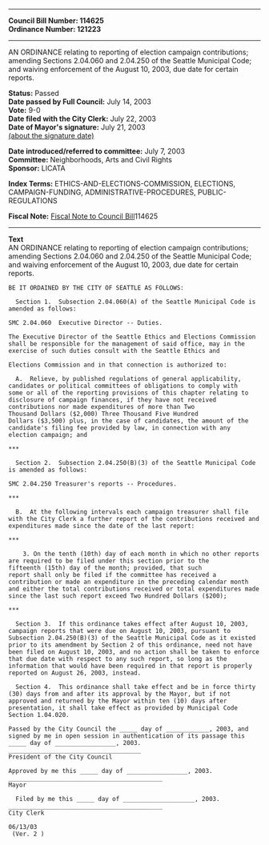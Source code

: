 * * * * *  
  
**Council Bill Number: [](#h0)[](#h2)114625**   
**Ordinance Number: 121223**  
  
* * * * *  
  
AN ORDINANCE relating to reporting of election campaign contributions; amending Sections 2.04.060 and 2.04.250 of the Seattle Municipal Code; and waiving enforcement of the August 10, 2003, due date for certain reports.  
  
**Status:** Passed   
**Date passed by Full Council:** July 14, 2003   
**Vote:** 9-0   
**Date filed with the City Clerk:** July 22, 2003   
**Date of Mayor's signature:** July 21, 2003   
[(about the signature date)](/~public/approvaldate.htm)   
  
  
**Date introduced/referred to committee:** July 7, 2003   
**Committee:** Neighborhoods, Arts and Civil Rights   
**Sponsor:** LICATA   
  
**Index Terms:** ETHICS-AND-ELECTIONS-COMMISSION, ELECTIONS, CAMPAIGN-FUNDING, ADMINISTRATIVE-PROCEDURES, PUBLIC-REGULATIONS  
  
**Fiscal Note:** [Fiscal Note to Council Bill](http://clerk.seattle.gov/~public/fnote/114625.htm)[](#h1)[](#h3)114625  
  
* * * * *  
  
**Text**  
    AN ORDINANCE relating to reporting of election campaign contributions;  
    amending Sections 2.04.060 and 2.04.250 of the Seattle Municipal Code;  
    and waiving enforcement of the August 10, 2003, due date for certain  
    reports.  
  
    BE IT ORDAINED BY THE CITY OF SEATTLE AS FOLLOWS:  
  
      Section 1.  Subsection 2.04.060(A) of the Seattle Municipal Code is  
    amended as follows:  
  
    SMC 2.04.060  Executive Director -- Duties.  
  
    The Executive Director of the Seattle Ethics and Elections Commission  
    shall be responsible for the management of said office, may in the  
    exercise of such duties consult with the Seattle Ethics and  
  
    Elections Commission and in that connection is authorized to:  
  
      A.  Relieve, by published regulations of general applicability,  
    candidates or political committees of obligations to comply with   
    some or all of the reporting provisions of this chapter relating to  
    disclosure of campaign finances, if they have not received  
    contributions nor made expenditures of more than Two  
    Thousand Dollars ($2,000) Three Thousand Five Hundred  
    Dollars ($3,500) plus, in the case of candidates, the amount of the  
    candidate's filing fee provided by law, in connection with any  
    election campaign; and  
  
    ***  
  
      Section 2.  Subsection 2.04.250(B)(3) of the Seattle Municipal Code  
    is amended as follows:  
  
    SMC 2.04.250 Treasurer's reports -- Procedures.  
  
    ***  
  
      B.  At the following intervals each campaign treasurer shall file  
    with the City Clerk a further report of the contributions received and  
    expenditures made since the date of the last report:  
  
    ***  
  
        3. On the tenth (10th) day of each month in which no other reports  
    are required to be filed under this section prior to the  
    fifteenth (15th) day of the month; provided, that such  
    report shall only be filed if the committee has received a  
    contribution or made an expenditure in the preceding calendar month  
    and either the total contributions received or total expenditures made  
    since the last such report exceed Two Hundred Dollars ($200);  
  
    ***  
  
      Section 3.  If this ordinance takes effect after August 10, 2003,  
    campaign reports that were due on August 10, 2003, pursuant to  
    Subsection 2.04.250(B)(3) of the Seattle Municipal Code as it existed  
    prior to its amendment by Section 2 of this ordinance, need not have  
    been filed on August 10, 2003, and no action shall be taken to enforce  
    that due date with respect to any such report, so long as the  
    information that would have been required in that report is properly  
    reported on August 26, 2003, instead.  
  
      Section 4.  This ordinance shall take effect and be in force thirty  
    (30) days from and after its approval by the Mayor, but if not  
    approved and returned by the Mayor within ten (10) days after  
    presentation, it shall take effect as provided by Municipal Code  
    Section 1.04.020.  
  
    Passed by the City Council the _____ day of ____________, 2003, and  
    signed by me in open session in authentication of its passage this  
    _____ day of _________________, 2003.  
    _____________________________________  
    President of the City Council  
  
    Approved by me this _____ day of _________________, 2003.  
    ___________________________________________  
    Mayor  
  
      Filed by me this _____ day of ____________________, 2003.  
    ___________________________________________  
    City Clerk  
  
    06/13/03  
     (Ver. 2 )  
